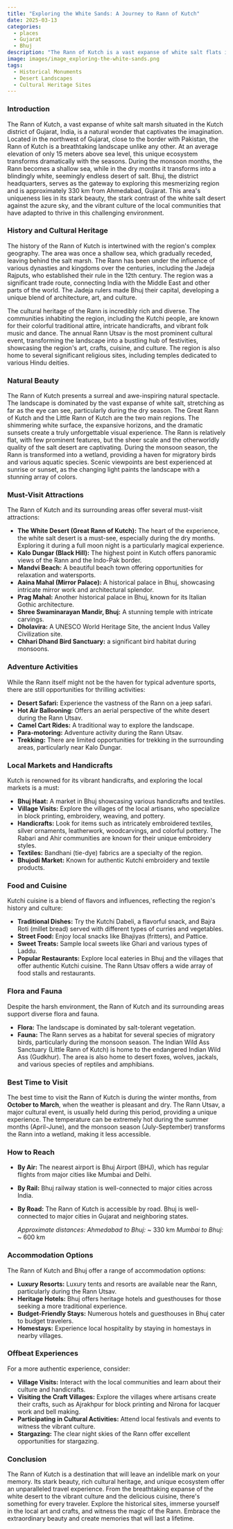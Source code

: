 ```yaml
---
title: "Exploring the White Sands: A Journey to Rann of Kutch"
date: 2025-03-13
categories:
  - places
  - Gujarat
  - Bhuj
description: "The Rann of Kutch is a vast expanse of white salt flats in Gujarat, formed by the erosion of ancient volcanic activity. Covering an area of about 50 km by 32 km, it's one of the largest salt deserts in the world and lies near the border with Pakistan. The region transforms into seasonal wetlands during the monsoon, attracting migratory flamingos. It's a unique natural wonder where you can witness diverse ecosystems and vibrant villages nearby, offering insights into local culture and cuisine."
image: images/image_exploring-the-white-sands.png
tags: 
  - Historical Monuments
  - Desert Landscapes
  - Cultural Heritage Sites
---
```



### **Introduction**

The Rann of Kutch, a vast expanse of white salt marsh situated in the Kutch district of Gujarat, India, is a natural wonder that captivates the imagination. Located in the northwest of Gujarat, close to the border with Pakistan, the Rann of Kutch is a breathtaking landscape unlike any other. At an average elevation of only 15 meters above sea level, this unique ecosystem transforms dramatically with the seasons. During the monsoon months, the Rann becomes a shallow sea, while in the dry months it transforms into a blindingly white, seemingly endless desert of salt. Bhuj, the district headquarters, serves as the gateway to exploring this mesmerizing region and is approximately 330 km from Ahmedabad, Gujarat. This area's uniqueness lies in its stark beauty, the stark contrast of the white salt desert against the azure sky, and the vibrant culture of the local communities that have adapted to thrive in this challenging environment.

### **History and Cultural Heritage**

The history of the Rann of Kutch is intertwined with the region's complex geography. The area was once a shallow sea, which gradually receded, leaving behind the salt marsh. The Rann has been under the influence of various dynasties and kingdoms over the centuries, including the Jadeja Rajputs, who established their rule in the 12th century. The region was a significant trade route, connecting India with the Middle East and other parts of the world. The Jadeja rulers made Bhuj their capital, developing a unique blend of architecture, art, and culture.

The cultural heritage of the Rann is incredibly rich and diverse. The communities inhabiting the region, including the Kutchi people, are known for their colorful traditional attire, intricate handicrafts, and vibrant folk music and dance. The annual Rann Utsav is the most prominent cultural event, transforming the landscape into a bustling hub of festivities, showcasing the region's art, crafts, cuisine, and culture. The region is also home to several significant religious sites, including temples dedicated to various Hindu deities.  

### **Natural Beauty**

The Rann of Kutch presents a surreal and awe-inspiring natural spectacle. The landscape is dominated by the vast expanse of white salt, stretching as far as the eye can see, particularly during the dry season. The Great Rann of Kutch and the Little Rann of Kutch are the two main regions. The shimmering white surface, the expansive horizons, and the dramatic sunsets create a truly unforgettable visual experience. The Rann is relatively flat, with few prominent features, but the sheer scale and the otherworldly quality of the salt desert are captivating. During the monsoon season, the Rann is transformed into a wetland, providing a haven for migratory birds and various aquatic species. Scenic viewpoints are best experienced at sunrise or sunset, as the changing light paints the landscape with a stunning array of colors. 

### **Must-Visit Attractions**

The Rann of Kutch and its surrounding areas offer several must-visit attractions:

*   **The White Desert (Great Rann of Kutch):** The heart of the experience, the white salt desert is a must-see, especially during the dry months. Exploring it during a full moon night is a particularly magical experience.
*   **Kalo Dungar (Black Hill):** The highest point in Kutch offers panoramic views of the Rann and the Indo-Pak border. 
*   **Mandvi Beach:** A beautiful beach town offering opportunities for relaxation and watersports.
*   **Aaina Mahal (Mirror Palace):** A historical palace in Bhuj, showcasing intricate mirror work and architectural splendor.
*   **Prag Mahal:** Another historical palace in Bhuj, known for its Italian Gothic architecture.
*   **Shree Swaminarayan Mandir, Bhuj:** A stunning temple with intricate carvings.
*   **Dholavira:** A UNESCO World Heritage Site, the ancient Indus Valley Civilization site. 
*   **Chhari Dhand Bird Sanctuary:** a significant bird habitat during monsoons.

### **Adventure Activities**

While the Rann itself might not be the haven for typical adventure sports, there are still opportunities for thrilling activities:

*   **Desert Safari:** Experience the vastness of the Rann on a jeep safari.
*   **Hot Air Ballooning:**  Offers an aerial perspective of the white desert during the Rann Utsav.
*   **Camel Cart Rides:** A traditional way to explore the landscape.
*   **Para-motoring:** Adventure activity during the Rann Utsav.
*   **Trekking:** There are limited opportunities for trekking in the surrounding areas, particularly near Kalo Dungar.

### **Local Markets and Handicrafts**

Kutch is renowned for its vibrant handicrafts, and exploring the local markets is a must:

*   **Bhuj Haat:** A market in Bhuj showcasing various handicrafts and textiles.
*   **Village Visits:** Explore the villages of the local artisans, who specialize in block printing, embroidery, weaving, and pottery.
*   **Handicrafts:** Look for items such as intricately embroidered textiles, silver ornaments, leatherwork, woodcarvings, and colorful pottery. The Rabari and Ahir communities are known for their unique embroidery styles.
*   **Textiles:** Bandhani (tie-dye) fabrics are a specialty of the region.
*   **Bhujodi Market:** Known for authentic Kutchi embroidery and textile products.

### **Food and Cuisine**

Kutchi cuisine is a blend of flavors and influences, reflecting the region's history and culture:

*   **Traditional Dishes:** Try the Kutchi Dabeli, a flavorful snack, and Bajra Roti (millet bread) served with different types of curries and vegetables.
*   **Street Food:** Enjoy local snacks like Bhajiyas (fritters), and Pattice.
*   **Sweet Treats:**  Sample local sweets like Ghari and various types of Laddu.
*   **Popular Restaurants:** Explore local eateries in Bhuj and the villages that offer authentic Kutchi cuisine. The Rann Utsav offers a wide array of food stalls and restaurants.

### **Flora and Fauna**

Despite the harsh environment, the Rann of Kutch and its surrounding areas support diverse flora and fauna.

*   **Flora:**  The landscape is dominated by salt-tolerant vegetation.
*   **Fauna:**  The Rann serves as a habitat for several species of migratory birds, particularly during the monsoon season. The Indian Wild Ass Sanctuary (Little Rann of Kutch) is home to the endangered Indian Wild Ass (Gudkhur). The area is also home to desert foxes, wolves, jackals, and various species of reptiles and amphibians. 

### **Best Time to Visit**

The best time to visit the Rann of Kutch is during the winter months, from **October to March**, when the weather is pleasant and dry. The Rann Utsav, a major cultural event, is usually held during this period, providing a unique experience. The temperature can be extremely hot during the summer months (April-June), and the monsoon season (July-September) transforms the Rann into a wetland, making it less accessible.

### **How to Reach**

*   **By Air:** The nearest airport is Bhuj Airport (BHJ), which has regular flights from major cities like Mumbai and Delhi.
*   **By Rail:** Bhuj railway station is well-connected to major cities across India.
*   **By Road:** The Rann of Kutch is accessible by road. Bhuj is well-connected to major cities in Gujarat and neighboring states.

    *Approximate distances:*
    *Ahmedabad to Bhuj:* ~ 330 km
    *Mumbai to Bhuj:* ~ 600 km

### **Accommodation Options**

The Rann of Kutch and Bhuj offer a range of accommodation options:

*   **Luxury Resorts:**  Luxury tents and resorts are available near the Rann, particularly during the Rann Utsav.
*   **Heritage Hotels:** Bhuj offers heritage hotels and guesthouses for those seeking a more traditional experience.
*   **Budget-Friendly Stays:**  Numerous hotels and guesthouses in Bhuj cater to budget travelers.
*   **Homestays:**  Experience local hospitality by staying in homestays in nearby villages.

### **Offbeat Experiences**

For a more authentic experience, consider:

*   **Village Visits:** Interact with the local communities and learn about their culture and handicrafts.
*   **Visiting the Craft Villages:** Explore the villages where artisans create their crafts, such as Ajrakhpur for block printing and Nirona for lacquer work and bell making.
*   **Participating in Cultural Activities:** Attend local festivals and events to witness the vibrant culture.
*   **Stargazing:** The clear night skies of the Rann offer excellent opportunities for stargazing.

### **Conclusion**

The Rann of Kutch is a destination that will leave an indelible mark on your memory. Its stark beauty, rich cultural heritage, and unique ecosystem offer an unparalleled travel experience. From the breathtaking expanse of the white desert to the vibrant culture and the delicious cuisine, there's something for every traveler. Explore the historical sites, immerse yourself in the local art and crafts, and witness the magic of the Rann. Embrace the extraordinary beauty and create memories that will last a lifetime.


